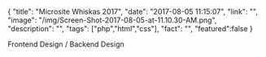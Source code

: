 {
  "title": "Microsite Whiskas 2017",
  "date": "2017-08-05 11:15:07",
  "link": "",
  "image": "/img/Screen-Shot-2017-08-05-at-11.10.30-AM.png",
  "description": "",
  "tags": ["php","html","css"],
  "fact": "",
  "featured":false
}

Frontend Design / Backend Design